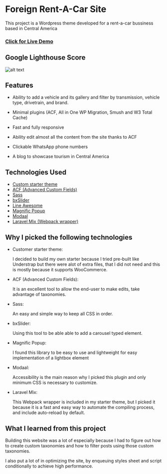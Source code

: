 # Foreign Rent-A-Car Site

This project is a Wordpress theme developed for a rent-a-car bussiness based in Central America

### [Click for Live Demo](https://rcoto.club/)

## Google Lighthouse Score

![alt text](https://i.imgur.com/yrV2ZtH.png "Google Lighthouse Score")

## Features

- Ability to add a vehicle and its gallery and filter by transmission, vehicle type, drivetrain, and brand.

- Minimal plugins (ACF, All in One WP Migration, Smush and W3 Total Cache)

- Fast and fully responsive

- Ability edit almost all the content from the site thanks to ACF

- Clickable WhatsApp phone numbers

- A blog to showcase tourism in Central America

## Technologies Used

- [Custom starter theme](https://github.com/Lvzbel/wp_starter_theme)
- [ACF (Advanced Custom Fields)](https://www.advancedcustomfields.com/)
- [Sass](https://sass-lang.com/)
- [bxSlider](https://bxslider.com/)
- [Line Awesome](https://icons8.com/line-awesome)
- [Magnific Popup](https://dimsemenov.com/plugins/magnific-popup/)
- [Modaal](https://humaan.com/modaal/)
- [Laravel Mix (Webpack wrapper)](https://laravel-mix.com/)

## Why I picked the following technologies

- Customer starter theme:

  I decided to build my own starter because I tried pre-built like Understrap but there were alot of extra files, that I did not need and this is mostly because it supports WooCommerce.

- ACF (Advanced Custom Fields):

  It is an excellent tool to allow the end-user to make edits, take advantage of taxonomies.

- Sass:

  An easy and simple way to keep all CSS in order.

- bxSlider:

  Using this tool to be able able to add a carousel typed element.

- Magnific Popup:

  I found this library to be easy to use and lightweight for easy implementation of a lightbox element

- Modaal:

  Accessibility is the main reason why I picked this plugin and only minimum CSS is necessary to customize.

- Laravel Mix:

  This Webpack wrapper is included in my starter theme, but I picked it because it is a fast and easy way to automate the compiling process, and include auto-reload by default.

## What I learned from this project

Building this website was a lot of especially because I had to figure out how to create custom taxonomies and how to filter posts using those custom taxonomies.

I also put a lot of in optimizing the site, by enqueuing styles sheet and script conditionally to achieve high performance.
